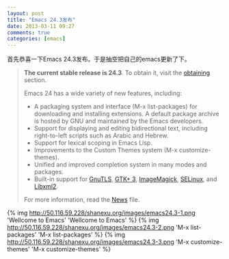 ```yaml
---
layout: post
title: "Emacs 24.3发布"
date: 2013-03-11 09:27
comments: true
categories: [emacs]
---
```


<div class='begin-indent2em' filter='p:not(:has(a.fancybox :first-child))'></div>
首先恭喜一下Emacs 24.3发布。于是抽空把自己的emacs更新了下。

>**The current stable release is 24.3**. To obtain it, visit the [obtaining](http://www.gnu.org/software/emacs/#Obtaining) section.
>
>Emacs 24 has a wide variety of new features, including:
>
>* A packaging system and interface (M-x list-packages) for downloading and installing extensions. A default package archive is hosted by GNU and maintained by the Emacs developers.
>* Support for displaying and editing bidirectional text, including right-to-left scripts such as Arabic and Hebrew.
>* Support for lexical scoping in Emacs Lisp.
>* Improvements to the Custom Themes system (M-x customize-themes).
>* Unified and improved completion system in many modes and packages.
>* Built-in support for [GnuTLS](http://www.gnu.org/software/gnutls/), [GTK+ 3](http://www.gtk.org/), [ImageMagick](http://www.imagemagick.org/script/index.php), [SELinux](http://selinuxproject.org/page/Main_Page), and [Libxml2](http://www.xmlsoft.org/). 
>
>For more information, read the [News](http://www.gnu.org/software/emacs/NEWS.24.3) file.

<!-- more -->

{% img http://50.116.59.228/shanexu.org/images/emacs24.3-1.png 'Wellcome to Emacs' 'Wellcome to Emacs' %}
{% img http://50.116.59.228/shanexu.org/images/emacs24.3-2.png 'M-x list-packages' 'M-x list-packages' %}
{% img http://50.116.59.228/shanexu.org/images/emacs24.3-3.png 'M-x customize-themes' 'M-x customize-themes' %}

